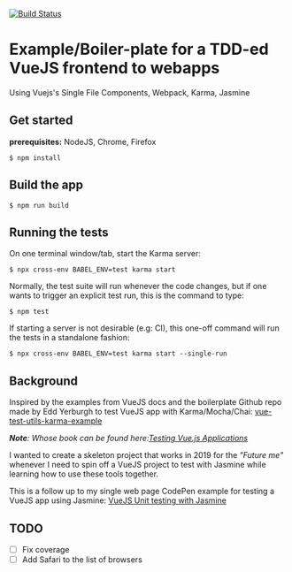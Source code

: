 [![Build Status](https://travis-ci.org/rija/tdd-vuejs-frontend-webpack.svg?branch=master)](https://travis-ci.org/rija/tdd-vuejs-frontend-webpack)

# Example/Boiler-plate for a TDD-ed VueJS frontend to webapps

Using Vuejs's Single File Components, Webpack, Karma, Jasmine

## Get started

**prerequisites:** NodeJS, Chrome, Firefox

```
$ npm install
```

## Build the app

```
$ npm run build
```

## Running the tests

On one terminal window/tab, start the Karma server:

```
$ npx cross-env BABEL_ENV=test karma start
```

Normally, the test suite will run whenever the code changes, but if one wants to trigger an explicit test run, this is the command to type:
```
$ npm test
```

If starting a server is not desirable (e.g: CI), this one-off command will run the tests in a standalone fashion:

```
$ npx cross-env BABEL_ENV=test karma start --single-run
```

## Background

Inspired by the examples from VueJS docs and the boilerplate Github repo made by Edd Yerburgh to test VueJS app with Karma/Mocha/Chai: [vue-test-utils-karma-example](https://github.com/eddyerburgh/vue-test-utils-karma-example)

_**Note**: Whose book can be found here:[Testing Vue.js Applications](https://www.manning.com/books/testing-vue-js-applications)_


I wanted to create a skeleton project that works in 2019 for the _"Future me"_ whenever I need to spin off a VueJS project to test with Jasmine while learning how to use these tools together.


This is a follow up to my single web page CodePen example for testing a VueJS app using Jasmine: 
[VueJS Unit testing with Jasmine](https://codepen.io/rija/pen/yLyJYEq)

## TODO

* [ ] Fix coverage
* [ ] Add Safari to the list of browsers
